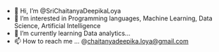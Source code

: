 - 👋 Hi, I’m @SriChaitanyaDeepikaLoya
- 👀 I’m interested in Programming languages, Machine Learning, Data Science, Artificial Intelligence  
- 🌱 I’m currently learning Data analytics...
- 📫 How to reach me ... @chaitanyadeepika.loya@gmail.com

<!---
SriChaitanyaDeepikaLoya/SriChaitanyaDeepikaLoya is a ✨ special ✨ repository because its `README.md` (this file) appears on your GitHub profile.
You can click the Preview link to take a look at your changes.
--->
